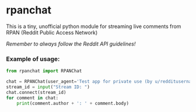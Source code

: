 # rpanchat 

This is a tiny, unofficial python module for streaming live comments from RPAN
(Reddit Public Access Network)

*Remember to always follow the Reddit API guidelines!*

### Example of usage:
```python
from rpanchat import RPANChat

chat = RPANChat(user_agent='Test app for private use (by u/redditusername)')
stream_id = input("Stream ID: ")
chat.connect(stream_id)
for comment in chat:
    print(comment.author + ': ' + comment.body)
```